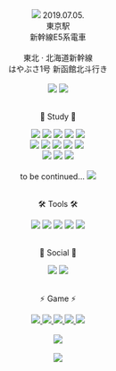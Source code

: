<div align=center>
	<img src="https://github.com/PRESSANYKEYBOARD/PRESSANYKEYBOARD/assets/121652394/d73996ed-16db-423d-b4df-4da918d02eb2">
	2019.07.05. 
	<br>東京駅
	<br>新幹線E5系電車
	<br><br>東北 · 北海道新幹線 <br>はやぶさ1号 新函館北斗行き
</div>
<br>
<div align=center>
      <img src=https://capsule-render.vercel.app/api?type=waving&color=auto&height=300&section=header&text=MADE%20IN%20DREAM&fontSize=75 /> 
      <img src=https://cldup.com/dTxpPi9lDf.thumb.png />
</div> 
<br>
<div align=center>
	    <p>🌱 Study 🌱</p>
</div>
<div align="center">
      <img src="https://img.shields.io/badge/python-3776AB?style=for-the-badge&logo=python&logoColor=white"> 
      <img src="https://img.shields.io/badge/JAVA-007396?style=for-the-badge&logo=java&logoColor=white">
      <img src="https://img.shields.io/badge/javascript-F7DF1E?style=for-the-badge&logo=javascript&logoColor=black"> 
      <img src="https://img.shields.io/badge/html5-E34F26?style=for-the-badge&logo=html5&logoColor=white">
      <img src="https://img.shields.io/badge/css-1572B6?style=for-the-badge&logo=css3&logoColor=white">
      <br> 
      <img src="https://img.shields.io/badge/jquery-0769AD?style=for-the-badge&logo=jquery&logoColor=white">
      <img src="https://img.shields.io/badge/spring-6DB33F?style=for-the-badge&logo=spring&logoColor=white">
      <img src="https://img.shields.io/badge/springboot-6DB33F?style=for-the-badge&logo=springboot&logoColor=white">
      <img src="https://img.shields.io/badge/bootstrap-7952B3?style=for-the-badge&logo=bootstrap&logoColor=white">
      <img src="https://img.shields.io/badge/react-61DAFB?style=for-the-badge&logo=react&logoColor=black"> 
      <img src"" />
      <br>
      <img src="https://img.shields.io/badge/oracle-F80000?style=for-the-badge&logo=oracle&logoColor=white"> 
      <img src="https://img.shields.io/badge/mysql-4479A1?style=for-the-badge&logo=mysql&logoColor=white">
      <img src="https://img.shields.io/badge/linux-FCC624?style=for-the-badge&logo=linux&logoColor=black"> 
      <br>
      <br>
      to be continued... <img src="https://img.shields.io/badge/Ruby-CC342D?style=for-the-badge&logo=Ruby&logoColor=white" />
</div>
<br>
<div align=center>
	    <p>🛠 Tools 🛠</p>
</div>
<div align=center>
      <img src="https://img.shields.io/badge/Eclipse%20IDE-2C2255?style=for-the-badge&logo=EclipseIDE&logoColor=white" />
      <img src="https://img.shields.io/badge/Visual%20Studio%20Code-007ACC?style=for-the-badge&logo=VisualStudioCode&logoColor=white" />
      <img src="https://img.shields.io/badge/Apache Tomcat-F8DC75?style=for-the-badge&logo=Apache Tomcat&logoColor=white">
      <img src="https://img.shields.io/badge/git-F05032?style=for-the-badge&logo=git&logoColor=white">
      <img src="https://img.shields.io/badge/github-181717?style=for-the-badge&logo=github&logoColor=white">
</div>
<br>
<div align=center>
      <p>💬 Social 💬<p>
</div>
<div align=center>
      <img src="https://img.shields.io/badge/Slack-4A154B5?style=for-the-badge&logo=Slack&logoColor=white" />
      <a href="https://www.discord.com/users/JG_lipsilja#3562">
              <img src="https://img.shields.io/badge/Discord-5865F2?style=for-the-badge&logo=Discord&logoColor=white" />
      </a>
</div>
<br>
<div align=center>
	    <p>⚡ Game ⚡</p> 
</div>
<div align=center>
      <a href="https://steamcommunity.com/id/tjchswkd">
              <img src="https://img.shields.io/badge/Steam-000000?style=for-the-badge&logo=Steam&logoColor=white" />
      </a>
      <a href="https://www.playstation.com/ko-kr/ps5/ps5-entertainment/?smcid=pdc%3Ako-kr%3Alinking-accounts%3Aprimary%20nav%3Amsg-services%3Aps5">
              <img src="https://img.shields.io/badge/PlayStation 5-003791?style=for-the-badge&logo=PlayStation 5&logoColor=white" />
      </a>
      <a href="https://www.nintendo.co.kr/main.php">  
	      <img src="https://img.shields.io/badge/Nintendo Switch-E60012?style=for-the-badge&logo=Nintendo Switch&logoColor=white" />
      </a>
      <a href="https://www.blizzard.com/ko-kr">
              <img src="https://img.shields.io/badge/Battle.net-148EFF?style=for-the-badge&logo=Battle.net&logoColor=white" />
      </a>
      <a href="https://store.epicgames.com/ko/u/5f111444b2c340b499d31a2080b270c2">
              <img src="https://img.shields.io/badge/Epic Games-313131?style=for-the-badge&logo=Epic Games&logoColor=white" />
      </a>
</div>
<br>
<div align=center>
      <img src="https://github-readme-stats.vercel.app/api/top-langs/?username=PRESSANYKEYBOARD&layout=compact"><br><br>
      <img src="https://github-readme-stats.vercel.app/api?username=PRESSANYKEYBOARD&show_icons=true">
                                                                                                                    

<!--
**PRESSANYKEYBOARD/PRESSANYKEYBOARD** is a ✨ _special_ ✨ repository because its `README.md` (this file) appears on your GitHub profile.

Here are some ideas to get you started:

- 🔭 I’m currently working on ...
- 🌱 I’m currently learning ...
- 👯 I’m looking to collaborate on ...
- 🤔 I’m looking for help with ...
- 💬 Ask me about ...
- 📫 How to reach me: ...
- 😄 Pronouns: ...
- ⚡ Fun fact: ...
-->
